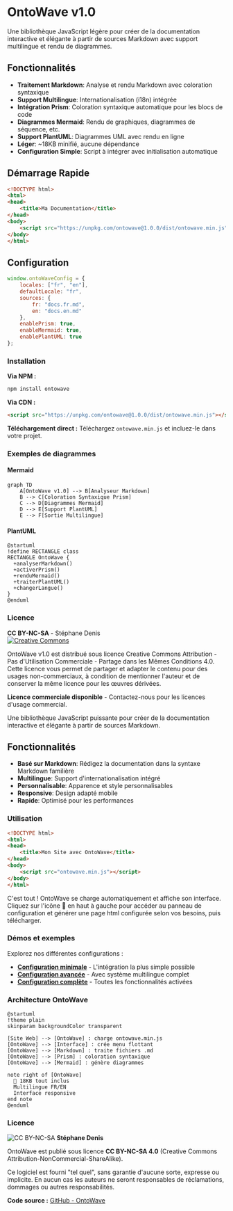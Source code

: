 # OntoWave v1.0

Une bibliothèque JavaScript légère pour créer de la documentation interactive et élégante à partir de sources Markdown avec support multilingue et rendu de diagrammes.

## Fonctionnalités

- **Traitement Markdown**: Analyse et rendu Markdown avec coloration syntaxique
- **Support Multilingue**: Internationalisation (i18n) intégrée
- **Intégration Prism**: Coloration syntaxique automatique pour les blocs de code
- **Diagrammes Mermaid**: Rendu de graphiques, diagrammes de séquence, etc.
- **Support PlantUML**: Diagrammes UML avec rendu en ligne
- **Léger**: ~18KB minifié, aucune dépendance
- **Configuration Simple**: Script à intégrer avec initialisation automatique

## Démarrage Rapide

```html
<!DOCTYPE html>
<html>
<head>
    <title>Ma Documentation</title>
</head>
<body>
    <script src="https://unpkg.com/ontowave@1.0.0/dist/ontowave.min.js"></script>
</body>
</html>
```

## Configuration

```javascript
window.ontoWaveConfig = {
    locales: ["fr", "en"],
    defaultLocale: "fr",
    sources: {
        fr: "docs.fr.md",
        en: "docs.en.md"
    },
    enablePrism: true,
    enableMermaid: true,
    enablePlantUML: true
};
```

### Installation

**Via NPM :**
```bash
npm install ontowave
```

**Via CDN :**
```html
<script src="https://unpkg.com/ontowave@1.0.0/dist/ontowave.min.js"></script>
```

**Téléchargement direct :**
Téléchargez `ontowave.min.js` et incluez-le dans votre projet.

### Exemples de diagrammes

#### Mermaid

```mermaid
graph TD
    A[OntoWave v1.0] --> B[Analyseur Markdown]
    B --> C[Coloration Syntaxique Prism]
    C --> D[Diagrammes Mermaid]
    D --> E[Support PlantUML]
    E --> F[Sortie Multilingue]
```

#### PlantUML

```plantuml
@startuml
!define RECTANGLE class
RECTANGLE OntoWave {
  +analyserMarkdown()
  +activerPrism()
  +renduMermaid()
  +traiterPlantUML()
  +changerLangue()
}
@enduml
```

### Licence

**CC BY-NC-SA** - Stéphane Denis  
[![Creative Commons](https://i.creativecommons.org/l/by-nc-sa/4.0/88x31.png)](https://github.com/stephanedenis/OntoWave)

OntoWave v1.0 est distribué sous licence Creative Commons Attribution - Pas d'Utilisation Commerciale - Partage dans les Mêmes Conditions 4.0. Cette licence vous permet de partager et adapter le contenu pour des usages non-commerciaux, à condition de mentionner l'auteur et de conserver la même licence pour les œuvres dérivées.

**Licence commerciale disponible** - Contactez-nous pour les licences d'usage commercial.

Une bibliothèque JavaScript puissante pour créer de la documentation interactive et élégante à partir de sources Markdown.

## Fonctionnalités

- **Basé sur Markdown**: Rédigez la documentation dans la syntaxe Markdown familière
- **Multilingue**: Support d'internationalisation intégré
- **Personnalisable**: Apparence et style personnalisables
- **Responsive**: Design adapté mobile
- **Rapide**: Optimisé pour les performances

### Utilisation

```html
<!DOCTYPE html>
<html>
<head>
    <title>Mon Site avec OntoWave</title>
</head>
<body>
    <script src="ontowave.min.js"></script>
</body>
</html>
```

C'est tout ! OntoWave se charge automatiquement et affiche son interface. Cliquez sur l'icône 🌊 en haut à gauche pour accéder au panneau de configuration et générer une page html configurée selon vos besoins, puis télécharger.

### Démos et exemples

Explorez nos différentes configurations :

- **[Configuration minimale](demo/minimal-demo.html)** - L'intégration la plus simple possible
- **[Configuration avancée](demo/advanced-demo.html)** - Avec système multilingue complet  
- **[Configuration complète](demo/full-config.html)** - Toutes les fonctionnalités activées

### Architecture OntoWave

```plantuml
@startuml
!theme plain
skinparam backgroundColor transparent

[Site Web] --> [OntoWave] : charge ontowave.min.js
[OntoWave] --> [Interface] : crée menu flottant
[OntoWave] --> [Markdown] : traite fichiers .md
[OntoWave] --> [Prism] : coloration syntaxique
[OntoWave] --> [Mermaid] : génère diagrammes

note right of [OntoWave]
  🌊 18KB tout inclus
  Multilingue FR/EN
  Interface responsive
end note
@enduml
```

###  Licence

![CC BY-NC-SA](https://i.creativecommons.org/l/by-nc-sa/4.0/88x31.png) **Stéphane Denis**

OntoWave est publié sous licence **CC BY-NC-SA 4.0** (Creative Commons Attribution-NonCommercial-ShareAlike).

Ce logiciel est fourni "tel quel", sans garantie d'aucune sorte, expresse ou implicite. En aucun cas les auteurs ne seront responsables de réclamations, dommages ou autres responsabilités.

**Code source :** [GitHub - OntoWave](https://github.com/stephanedenis/OntoWave)
